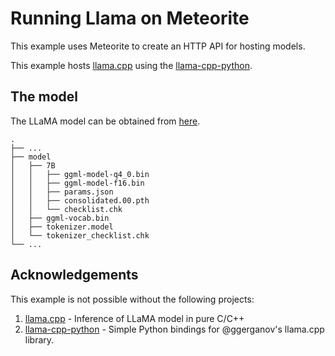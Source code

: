 # Running Llama on Meteorite
This example uses Meteorite to create an HTTP API for hosting models.

This example hosts [llama.cpp](https://github.com/ggerganov/llama.cpp) using the [llama-cpp-python](https://github.com/abetlen/llama-cpp-python).

## The model

The LLaMA model can be obtained from [here](https://ai.facebook.com/blog/large-language-model-llama-meta-ai/).

    .
    ├── ...
    ├── model                   
    │   ├── 7B
    │   │   ├── ggml-model-q4_0.bin
    │   │   ├── ggml-model-f16.bin
    │   │   ├── params.json
    │   │   ├── consolidated.00.pth
    │   │   └── checklist.chk
    │   ├── ggml-vocab.bin
    │   ├── tokenizer.model
    │   └── tokenizer_checklist.chk
    └── ...


## Acknowledgements
This example is not possible without the following projects:

1. [llama.cpp](https://github.com/ggerganov/llama.cpp) - Inference of LLaMA model in pure C/C++
2. [llama-cpp-python](https://github.com/abetlen/llama-cpp-python) - Simple Python bindings for @ggerganov's llama.cpp library.
